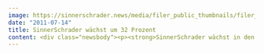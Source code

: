 ```yaml
---
image: https://sinnerschrader.news/media/filer_public_thumbnails/filer_public/b9/18/b9180416-5ae5-4a82-83e4-db518b61012d/varfoldersdjk8pxf42x64d8fxslz8jcc8fc0000gnttmpu9cj2t__480x288_q85_crop_subsampling-2_upscale.png
date: "2011-07-14"
title: SinnerSchrader wächst um 32 Prozent
content: <div class="newsbody"><p><strong>SinnerSchrader wächst in den ersten neun Monaten 2010/2011 um 32 Prozent / Operatives Ergebnis verdoppelt / Wachstumsstrategie bestätigt</strong></p><p>SinnerSchrader hat die ersten neun Monate des Geschäftsjahres 2010/2011 (1. September 2010 bis 31. Mai 2011) mit einem Nettoumsatz von 22,6 Mio. Euro abgeschlossen. Der Nettoumsatz stieg gegenüber dem gleichen Zeitraum des Vorjahres um 31,9 Prozent. Im dritten Quartal betrug er 7,8 Mio. Euro und lag damit 32,6 Prozent über dem dritten Quartal 2009/2010. Die Umsatzzahlen des ersten und des zweiten Quartals wurden um 1,2 Prozent bzw. 9,0 Prozent übertroffen.</p><p>Die Umsatzentwicklung dokumentiert SinnerSchraders auf Wachstum ausgerichtete Strategie für das Geschäftsjahr 2010/2011. Bereits im ersten Halbjahr hatte SinnerSchrader mehrere neue Geschäftsinitiativen gestartet und sein Leistungsportfolio gegen Ende des dritten Quartals mit Blick auf die zunehmende Bedeutung mobiler Endgeräte für das digitale Marketing mit der Übernahme der TIC-mobile GmbH in Berlin weiter ausgebaut. Die in SinnerSchrader Mobile GmbH umbenannte jüngste Tochter in der SinnerSchrader-Gruppe wird ab dem nächsten Quartal für weitere Wachstumsimpulse sorgen, z. B. durch mobile Applikationen für simfy, Deutschlands führenden Anbieter von Musik-Streaming-Diensten.</p><p>Neben dem Ausbau des Leistungsportfolios sorgen auch die Erfolge bei der Gewinnung neuer Kunden für die hohe Wachstumsdynamik. So hat die SinnerSchrader-Agentur im Berichtsquartal mit einem Aboportal ein erstes Projekt für die Bauer Media Group umgesetzt, das sie auch zukünftig betreut. Mit einer umfangreichen Kampagne für TUIfly.com hat die im Februar gegründete Kreativagentur Haasenstein im dritten Quartal ihre erste Arbeit realisiert.</p><p>Das Umsatzwachstum schlägt sich auch positiv in der Entwicklung des operativen Ergebnisses (EBITA) und des Konzernergebnisses nieder. In den ersten neun Monaten hat sich das EBITA von 1,05 Mio. Euro im Vorjahreszeitraum auf 2,0 Mio. Euro im laufenden Geschäftsjahr fast verdoppelt. Die Zuwachsrate im Konzernergebnis liegt sogar noch darüber und in den ersten neun Monaten konnte mit 1,1 Mio. Euro oder 10 Cent je Aktie schon der Wert des gesamten Vorjahres erreicht werden.</p><p>Kosten und Vorleistungen für den Geschäftsausbau führten jedoch wie erwartet im dritten Quartal zu einer deutlichen Verlangsamung der Ergebnisentwicklung. Das EBITA fiel mit 0,3 Mio. Euro zwar noch leicht besser aus als im Vorjahresquartal (0,25 Mio. Euro), blieb aber deutlich hinter den Ergebnissen der ersten beiden Quartale zurück. Das Konzernergebnis lag im dritten Quartal bei 0,1 Mio. Euro.</p><p>Damit sieht SinnerSchrader seine Prognose nach Abschluss des ersten Halbjahres bestätigt, dass der Nettoumsatz im Gesamtjahr mehr als 25 Prozent über dem Wert des Vorjahres liegen wird, das Wachstum des operativen Ergebnisses aller Voraussicht nach aber den ursprünglichen Prognosekorridor zwischen 15 bis 20 Prozent nicht übertreffen wird.</p><p>Die Investitionen in den Ausbau der SinnerSchrader-Gruppe und eine höhere Mittelbindung im Working Capital haben zusammen mit der Dividendenausschüttung im Dezember einen Rückgang des Bestandes an liquiden Mitteln gegenüber dem Stand am 31. August 2010 um 2,5 Mio. Euro auf 5,8 Mio. Euro zur Folge. Die Eigenkapitalquote lag zum Stichtag bei 54,3 Prozent. Am 31. Mai 2011 waren in der SinnerSchrader-Gruppe 396 Mitarbeiter beschäftigt.</p><p>Der Quartalsfinanzbericht kann heute ab 15 Uhr im Internet unter <a href="http&#58;//www.wkn514190.de/s2ir/de/Finanzberichte.html">www.wkn514190.de/s2ir/de/Finanzberichte.html</a> abgerufen werden.</p><p><strong>Über SinnerSchrader<br/></strong>SinnerSchrader gehört zu den führenden Digitalagenturen in Deutschland. SinnerSchrader entwickelt interaktive Strategien, Plattformen und Applikationen, die radikale Beziehungen zwischen Konsumenten und Marken schaffen. In der SinnerSchrader-Gruppe arbeiten rund 400 Mitarbeiter an den Standorten Hamburg, Frankfurt am Main, Berlin und Hannover für Kunden wie TUI, Tchibo, simyo, REWE, comdirect bank, Gucci Group, OTTO, mobilcom-debitel und Steigenberger. SinnerSchrader wurde 1996 gegründet und ist seit 1999 börsennotiert.</p></div>
---
```

